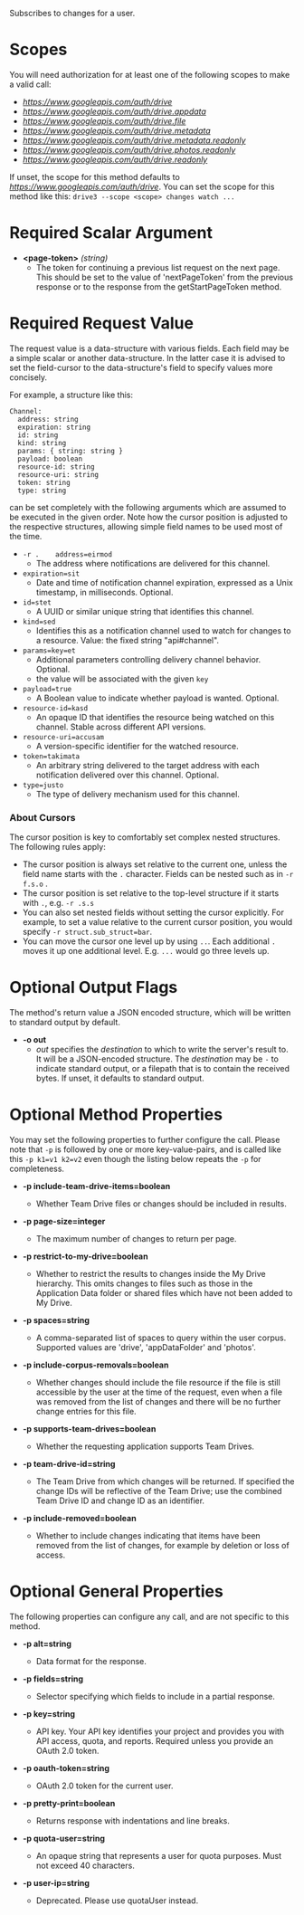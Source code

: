 Subscribes to changes for a user.
# Scopes

You will need authorization for at least one of the following scopes to make a valid call:

* *https://www.googleapis.com/auth/drive*
* *https://www.googleapis.com/auth/drive.appdata*
* *https://www.googleapis.com/auth/drive.file*
* *https://www.googleapis.com/auth/drive.metadata*
* *https://www.googleapis.com/auth/drive.metadata.readonly*
* *https://www.googleapis.com/auth/drive.photos.readonly*
* *https://www.googleapis.com/auth/drive.readonly*

If unset, the scope for this method defaults to *https://www.googleapis.com/auth/drive*.
You can set the scope for this method like this: `drive3 --scope <scope> changes watch ...`
# Required Scalar Argument
* **&lt;page-token&gt;** *(string)*
    - The token for continuing a previous list request on the next page. This should be set to the value of &#39;nextPageToken&#39; from the previous response or to the response from the getStartPageToken method.
# Required Request Value

The request value is a data-structure with various fields. Each field may be a simple scalar or another data-structure.
In the latter case it is advised to set the field-cursor to the data-structure's field to specify values more concisely.

For example, a structure like this:
```
Channel:
  address: string
  expiration: string
  id: string
  kind: string
  params: { string: string }
  payload: boolean
  resource-id: string
  resource-uri: string
  token: string
  type: string

```

can be set completely with the following arguments which are assumed to be executed in the given order. Note how the cursor position is adjusted to the respective structures, allowing simple field names to be used most of the time.

* `-r .    address=eirmod`
    - The address where notifications are delivered for this channel.
* `expiration=sit`
    - Date and time of notification channel expiration, expressed as a Unix timestamp, in milliseconds. Optional.
* `id=stet`
    - A UUID or similar unique string that identifies this channel.
* `kind=sed`
    - Identifies this as a notification channel used to watch for changes to a resource. Value: the fixed string &#34;api#channel&#34;.
* `params=key=et`
    - Additional parameters controlling delivery channel behavior. Optional.
    - the value will be associated with the given `key`
* `payload=true`
    - A Boolean value to indicate whether payload is wanted. Optional.
* `resource-id=kasd`
    - An opaque ID that identifies the resource being watched on this channel. Stable across different API versions.
* `resource-uri=accusam`
    - A version-specific identifier for the watched resource.
* `token=takimata`
    - An arbitrary string delivered to the target address with each notification delivered over this channel. Optional.
* `type=justo`
    - The type of delivery mechanism used for this channel.


### About Cursors

The cursor position is key to comfortably set complex nested structures. The following rules apply:

* The cursor position is always set relative to the current one, unless the field name starts with the `.` character. Fields can be nested such as in `-r f.s.o` .
* The cursor position is set relative to the top-level structure if it starts with `.`, e.g. `-r .s.s`
* You can also set nested fields without setting the cursor explicitly. For example, to set a value relative to the current cursor position, you would specify `-r struct.sub_struct=bar`.
* You can move the cursor one level up by using `..`. Each additional `.` moves it up one additional level. E.g. `...` would go three levels up.


# Optional Output Flags

The method's return value a JSON encoded structure, which will be written to standard output by default.

* **-o out**
    - *out* specifies the *destination* to which to write the server's result to.
      It will be a JSON-encoded structure.
      The *destination* may be `-` to indicate standard output, or a filepath that is to contain the received bytes.
      If unset, it defaults to standard output.
# Optional Method Properties

You may set the following properties to further configure the call. Please note that `-p` is followed by one 
or more key-value-pairs, and is called like this `-p k1=v1 k2=v2` even though the listing below repeats the
`-p` for completeness.

* **-p include-team-drive-items=boolean**
    - Whether Team Drive files or changes should be included in results.

* **-p page-size=integer**
    - The maximum number of changes to return per page.

* **-p restrict-to-my-drive=boolean**
    - Whether to restrict the results to changes inside the My Drive hierarchy. This omits changes to files such as those in the Application Data folder or shared files which have not been added to My Drive.

* **-p spaces=string**
    - A comma-separated list of spaces to query within the user corpus. Supported values are &#39;drive&#39;, &#39;appDataFolder&#39; and &#39;photos&#39;.

* **-p include-corpus-removals=boolean**
    - Whether changes should include the file resource if the file is still accessible by the user at the time of the request, even when a file was removed from the list of changes and there will be no further change entries for this file.

* **-p supports-team-drives=boolean**
    - Whether the requesting application supports Team Drives.

* **-p team-drive-id=string**
    - The Team Drive from which changes will be returned. If specified the change IDs will be reflective of the Team Drive; use the combined Team Drive ID and change ID as an identifier.

* **-p include-removed=boolean**
    - Whether to include changes indicating that items have been removed from the list of changes, for example by deletion or loss of access.

# Optional General Properties

The following properties can configure any call, and are not specific to this method.

* **-p alt=string**
    - Data format for the response.

* **-p fields=string**
    - Selector specifying which fields to include in a partial response.

* **-p key=string**
    - API key. Your API key identifies your project and provides you with API access, quota, and reports. Required unless you provide an OAuth 2.0 token.

* **-p oauth-token=string**
    - OAuth 2.0 token for the current user.

* **-p pretty-print=boolean**
    - Returns response with indentations and line breaks.

* **-p quota-user=string**
    - An opaque string that represents a user for quota purposes. Must not exceed 40 characters.

* **-p user-ip=string**
    - Deprecated. Please use quotaUser instead.
